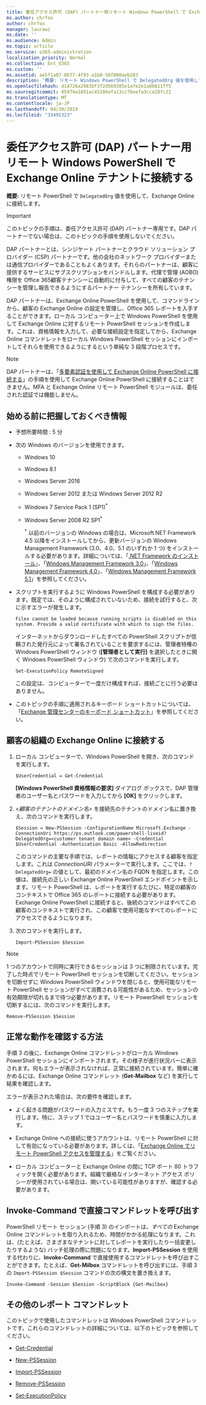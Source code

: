 ```yaml
---
title: 委任アクセス許可 (DAP) パートナー用リモート Windows PowerShell で Exchange Online テナントに接続する
ms.author: chrfox
author: chrfox
manager: laurawi
ms.date: ''
ms.audience: Admin
ms.topic: article
ms.service: o365-administration
localization_priority: Normal
ms.collection: Ent_O365
ms.custom: ''
ms.assetid: ae5f1a87-8b77-4f93-a1b8-56f800aeb283
description: '概要: リモート Windows PowerShell で DelegatedOrg 値を使用して、Exchange Online に接続します。'
ms.openlocfilehash: d14726a2983bf3f2d569305e1a7e2e1a86811ff5
ms.sourcegitcommit: 85974a1891ac45286efa13cc76eefa3cce28fc22
ms.translationtype: MT
ms.contentlocale: ja-JP
ms.lasthandoff: 04/30/2019
ms.locfileid: "33491323"
---
```

# <a name="connect-to-exchange-online-tenants-with-remote-windows-powershell-for-delegated-access-permissions-dap-partners"></a>委任アクセス許可 (DAP) パートナー用リモート Windows PowerShell で Exchange Online テナントに接続する

 **概要:** リモート PowerShell で `DelegatedOrg` 値を使用して、Exchange Online に接続します。

> [!IMPORTANT]
> このトピックの手順は、委任アクセス許可 (DAP) パートナー専用です。DAP パートナーでない場合は、このトピックの手順を使用しないでください。 
  
DAP パートナーとは、シンジケート パートナーとクラウド ソリューション プロバイダー (CSP) パートナーです。他の会社のネットワーク プロバイダーまたは通信プロバイダーであることもよくあります。それらのパートナーは、顧客に提供するサービスにサブスクリプションをバンドルします。代理で管理 (AOBO) 権限を Office 365顧客テナンシーに自動的に付与して、すべての顧客のテナンシーを管理し報告できるようにするパートナー テナンシーを所有しています。

DAP パートナーは、Exchange Online PowerShell を使用して、コマンドラインから、顧客の Exchange Online の設定を管理し、Office 365 レポートを入手することができます。ローカル コンピューター上で Windows PowerShell を使用して Exchange Online に対するリモート PowerShell セッションを作成します。これは、資格情報を入力して、必要な接続設定を指定してから、Exchange Online コマンドレットをローカル Windows PowerShell セッションにインポートしてそれらを使用できるようにするという単純な 3 段階プロセスです。

> [!NOTE]
> DAP パートナーは、「[多要素認証を使用して Exchange Online PowerShell に接続する](https://docs.microsoft.com/powershell/exchange/exchange-online/connect-to-exchange-online-powershell/mfa-connect-to-exchange-online-powershell)」の手順を使用して Exchange Online PowerShell に接続することはできません。MFA と Exchange Online リモート PowerShell モジュールは、委任された認証では機能しません。
  
## <a name="what-do-you-need-to-know-before-you-begin"></a>始める前に把握しておくべき情報

- 予想所要時間 : 5 分

- 次の Windows のバージョンを使用できます。
    
  - Windows 10

  - Windows 8.1

  - Windows Server 2016

  - Windows Server 2012 または Windows Server 2012 R2

  - Windows 7 Service Pack 1 (SP1)<sup>*</sup>

  - Windows Server 2008 R2 SP1<sup>*</sup>

    <sup>*</sup> 以前のバージョンの Windows の場合は、Microsoft.NET Framework 4.5 以降をインストールしてから、更新バージョンの Windows Management Framework (3.0、4.0、5.1 のいずれか 1 つ) をインストールする必要があります。詳細については、「[.NET Framework のインストール](https://go.microsoft.com/fwlink/p/?LinkId=257868)」、「[Windows Management Framework 3.0](https://go.microsoft.com/fwlink/p/?LinkId=272757)」、「[Windows Management Framework 4.0](https://go.microsoft.com/fwlink/p/?LinkId=391344)」、「[Windows Management Framework 5.1](https://aka.ms/wmf5download)」を参照してください。

- スクリプトを実行するように Windows PowerShell を構成する必要があります。既定では、そのように構成されていないため、接続を試行すると、次に示すエラーが発生します。

  `Files cannot be loaded because running scripts is disabled on this system. Provide a valid certificate with which to sign the files.`

  インターネットからダウンロードしたすべての PowerShell スクリプトが信頼された発行元によって署名されていることを要求するには、管理者特権の Windows PowerShell ウィンドウ (**[管理者として実行]** を選択したときに開く Windows PowerShell ウィンドウ) で次のコマンドを実行します。

    ```
    Set-ExecutionPolicy RemoteSigned
    ```

  この設定は、コンピューターで一度だけ構成すれば、接続ごとに行う必要はありません。

- このトピックの手順に適用されるキーボード ショートカットについては、「[Exchange 管理センターのキーボード ショートカット](https://go.microsoft.com/fwlink/p/?LinkId=534017)」を参照してください。

## <a name="connect-to-exchange-online-for-customer-organizations"></a>顧客の組織の Exchange Online に接続する

1. ローカル コンピューターで、Windows PowerShell を開き、次のコマンドを実行します。
    
    ```
    $UserCredential = Get-Credential
    ```

    **[Windows PowerShell 資格情報の要求]** ダイアログ ボックスで、DAP 管理者のユーザー名とパスワードを入力してから **[OK]** をクリックします。
    
2. _\<顧客のテナントのドメイン名\>_ を接続先のテナントのドメイン名に置き換え、次のコマンドを実行します。
    
    ```
    $Session = New-PSSession -ConfigurationName Microsoft.Exchange -ConnectionUri https://ps.outlook.com/powershell-liveid?DelegatedOrg=<customer tenant domain name> -Credential $UserCredential -Authentication Basic -AllowRedirection
    ```

    このコマンドの主要な手順では、レポートの情報にアクセスする顧客を指定します。これは _ConnectionURI_ パラメーターで実行します。ここでは、`?DelegatedOrg=` の値として、最初のドメイン名の FQDN を指定します。この値は、接続先の正しい Exchange Online PowerShell エンドポイントを示します。リモート PowerShell は、レポートを実行するたびに、特定の顧客のコンテキストで Office 365 のレポートに接続する必要があります。Exchange Online PowerShell に接続すると、後続のコマンドはすべてこの顧客のコンテキストで実行され、この顧客で使用可能なすべてのレポートにアクセスできるようになります。
    
3. 次のコマンドを実行します。
    
    ```
    Import-PSSession $Session
    ```

> [!NOTE]
> 1 つのアカウントで同時に実行できるセッションは 3 つに制限されています。完了した時点でリモート PowerShell セッションを切断してください。セッションを切断せずに Windows PowerShell ウィンドウを閉じると、使用可能なリモート PowerShell セッションがすべて消費される可能性があるため、セッションの有効期限が切れるまで待つ必要があります。リモート PowerShell セッションを切断するには、次のコマンドを実行します。

```
Remove-PSSession $Session
```
  
## <a name="how-do-you-know-this-worked"></a>正常な動作を確認する方法

手順 3 の後に、Exchange Online コマンドレットがローカル Windows PowerShell セッションにインポートされます。その様子が進行状況バーに表示されます。何もエラーが表示されなければ、正常に接続されています。簡単に確かめるには、Exchange Online コマンドレット (**Get-Mailbox** など) を実行して結果を確認します。
  
エラーが表示された場合は、次の要件を確認します。
  
- よく起きる問題がパスワードの入力ミスです。もう一度 3 つのステップを実行します。特に、ステップ 1 ではユーザー名とパスワードを慎重に入力します。
    
- Exchange Online への接続に使うアカウントは、リモート PowerShell に対して有効になっている必要があります。詳しくは、「[Exchange Online でリモート PowerShell アクセスを管理する](https://go.microsoft.com/fwlink/p/?LinkId=534018)」をご覧ください。
    
- ローカル コンピューターと Exchange Online の間に TCP ポート 80 トラフィックを開く必要があります。組織で厳格なインターネット アクセス ポリシーが使用されている場合は、開いている可能性がありますが、確認する必要があります。
    
## <a name="call-the-cmdlet-directly-with-invoke-command"></a>Invoke-Command で直接コマンドレットを呼び出す

PowerShell リモート セッション (手順 3) のインポートは、_すべての_ Exchange Online コマンドレットを取り入れるため、時間がかかる処理になります。これは、(たとえば、さまざまなテナントに対してレポートを実行したり一括変更したりするような) バッチ処理の際に問題になります。**Import-PSSession** を使用する代わりに、**Invoke-Command** で直接使用するコマンドレットを呼び出すことができます。たとえば、**Get-Milbox** コマンドレットを呼び出すには、手順 3 の `Import-PSSession $Session` コマンドの次の構文を置き換えます。
  
```
Invoke-Command -Session $Session -ScriptBlock {Get-Mailbox}
```

## <a name="more-reporting-cmdlets"></a>その他のレポート コマンドレット

このトピックで使用したコマンドレットは Windows PowerShell コマンドレットです。これらのコマンドレットの詳細については、以下のトピックを参照してください。
  
- [Get-Credential](https://go.microsoft.com/fwlink/p/?LinkId=389618)
    
- [New-PSSession](https://go.microsoft.com/fwlink/p/?LinkId=389621)
    
- [Import-PSSession](https://go.microsoft.com/fwlink/p/?LinkId=389619)
    
- [Remove-PSSession](https://go.microsoft.com/fwlink/p/?LinkId=389620)
    
- [Set-ExecutionPolicy](https://go.microsoft.com/fwlink/p/?LinkId=389623)
    


